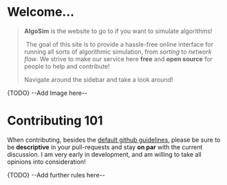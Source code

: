 # Welcome...

> **AlgoSim** is the website to go to if you want to simulate algorithms!
>
> ​    The goal of this site is to provide a hassle-free online interface for running all sorts of algorithmic simulation, from *sorting* to *network flow*. We strive to make our service here **free** and **open source** for people to help and contribute! 
>
> Navigate around the sidebar and take a look around!

{TODO} --Add Image here-- 











# Contributing 101

When contributing, besides the [default github guidelines](https://docs.github.com/en/github/site-policy/github-community-guidelines), please be sure to be __descriptive__ in your pull-requests and stay __on par__ with the current discussion. I am very early in development, and am willing to take all opinions into consideration!

{TODO} --Add further rules here-- 